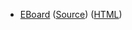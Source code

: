 * [EBoard](../eboards/eboard.09.html)
  ([Source](../eboards/eboard.09.md))
  ([HTML](../eboards/eboard.09.html))
